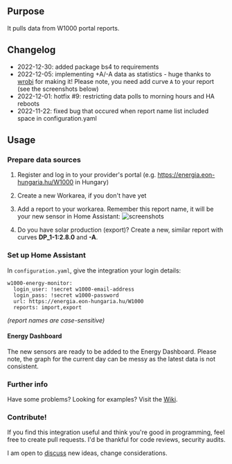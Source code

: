 
## Purpose

It pulls data from W1000 portal reports.

## Changelog

  - 2022-12-30: added package bs4 to requirements
  - 2022-12-05: implementing +A/-A data as statistics - huge thanks to [wrobi](https://github.com/wrobi) for making it! Please note, you need add curve `A` to your report (see the screenshots below)   
  - 2022-12-01: hotfix #9: restricting data polls to morning hours and HA reboots
  - 2022-11-22: fixed bug that occured when report name list included space in configuration.yaml

## Usage

### Prepare data sources

1. Register and log in to your provider's portal (e.g. https://energia.eon-hungaria.hu/W1000 in Hungary)
2. Create a new Workarea, if you don't have yet
3. Add a report to your workarea. Remember this report name, it will be your new sensor in Home Assistant: ![screenshots](https://user-images.githubusercontent.com/4962619/205730258-69a2c878-bf2a-485c-aef5-094c36f25ed6.png)

4. Do you have solar production (export)? Create a new, similar report with curves **DP_1-1:2.8.0** and **-A**.

### Set up Home Assistant

In `configuration.yaml`, give the integration your login details:

```
w1000-energy-monitor:
  login_user: !secret w1000-email-address
  login_pass: !secret w1000-password
  url: https://energia.eon-hungaria.hu/W1000
  reports: import,export
```

_(report names are case-sensitive)_

#### Energy Dashboard

The new sensors are ready to be added to the Energy Dashboard. Please note, the graph for the current day can be messy as the latest data is not consistent.

### Further info

Have some problems? Looking for examples? Visit the
[Wiki](https://github.com/ZsBT/hass-w1000-portal/wiki).

### Contribute!

If you find this integration useful and think you're good in programming,
feel free to create pull requests. I'd be thankful for code reviews,
security audits.

I am open to
[discuss](https://github.com/ZsBT/hass-w1000-portal/discussions) new ideas,
change considerations.

